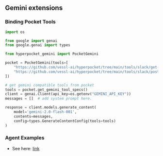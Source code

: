 ## Gemini extensions

### Binding Pocket Tools

```python
import os

from google import genai
from google.genai import types

from hyperpocket_gemini import PocketGemini

pocket = PocketGemini(tools=[
    "https://github.com/vessl-ai/hyperpocket/tree/main/tools/slack/get-messages",
    "https://github.com/vessl-ai/hyperpocket/tree/main/tools/slack/post-message",
])

# get gemini compatible tools from pocket
tools = pocket.get_gemini_tool_specs()
client = genai.Client(api_key=os.getenv("GEMINI_API_KEY"))
messages = []  # add system prompt here. 

response = client.models.generate_content(
    model='gemini-2.0-flash-001',
    contents=messages,
    config=types.GenerateContentConfig(tools=tools)
)
```

### Agent Examples

- See here: [link](/examples/gemini/tool-calling-agent/tool_calling_agent/agent.py)
